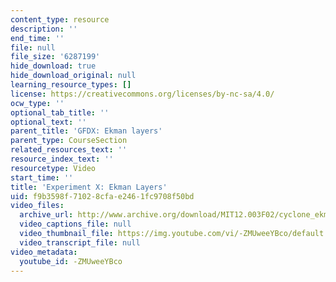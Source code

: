 ```yaml
---
content_type: resource
description: ''
end_time: ''
file: null
file_size: '6287199'
hide_download: true
hide_download_original: null
learning_resource_types: []
license: https://creativecommons.org/licenses/by-nc-sa/4.0/
ocw_type: ''
optional_tab_title: ''
optional_text: ''
parent_title: 'GFDX: Ekman layers'
parent_type: CourseSection
related_resources_text: ''
resource_index_text: ''
resourcetype: Video
start_time: ''
title: 'Experiment X: Ekman Layers'
uid: f9b3598f-7102-8cfa-e246-1fc9708f50bd
video_files:
  archive_url: http://www.archive.org/download/MIT12.003F02/cyclone_ekmn.mp4
  video_captions_file: null
  video_thumbnail_file: https://img.youtube.com/vi/-ZMUweeYBco/default.jpg
  video_transcript_file: null
video_metadata:
  youtube_id: -ZMUweeYBco
---
```

